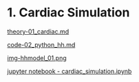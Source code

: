 
# 1. Cardiac Simulation

[theory-01_cardiac.md](01_cardiac.md)
 
[code-02_python_hh.md](02_python_hh.md)
 
[img-hhmodel_01.png](hhmodel_01.png)
 
[jupyter notebook - cardiac_simulation.ipynb](cardiac_simulation.ipynb)
